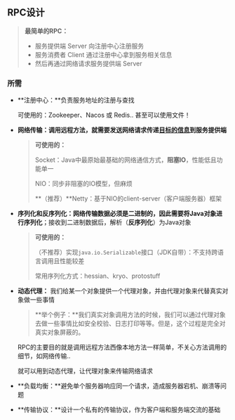 ## RPC设计

>   **最简单的RPC：**
>
> - 服务提供端 Server 向注册中心注册服务
> - 服务消费者 Client 通过注册中心拿到服务相关信息
> - 然后再通过网络请求服务提供端 Server

### 所需

- **注册中心：**负责服务地址的注册与查找

  可使用的：Zookeeper、Nacos 或 Redis.. 甚至可以使用文件！

- **网络传输：**调用远程方法，就需要发送网络请求传递<u>目标的信息</u>到**服务提供端**

  > **可使用的：**
  >
  > Socket：Java中最原始最基础的网络通信方式，**阻塞IO**，性能低且功能单一
  >
  > NIO：同步非阻塞的IO模型，但麻烦
  >
  > **（推荐）**Netty：基于NIO的client-server（客户端服务器）框架	

- **序列化和反序列化：**网络传输数据必须是二进制的，因此需要将Java对象进行**序列化**；接收到二进制数据后，解析（**反序列化**）为Java对象

  > **可使用的：**
  >
  > （不推荐）实现`java.io.Serializable`接口（JDK自带）：不支持跨语言调用且性能较差
  >
  > 常用序列化方式：hessian、kryo、protostuff

- **动态代理：** 我们给某一个对象提供一个代理对象，并由代理对象来代替真实对象做一些事情

  > **举个例子：**我们真实对象调用方法的时候，我们可以通过代理对象去做一些事情比如安全校验、日志打印等等。但是，这个过程是完全对真实对象屏蔽的。

  RPC的主要目的就是调用远程方法西像本地方法一样简单，不关心方法调用的细节，如网络传输..

  就可以用到动态代理，让代理对象来传输网络请求

- **负载均衡：**避免单个服务器响应同一个请求，造成服务器宕机、崩溃等问题

- **传输协议：**设计一个私有的传输协议，作为客户端和服务端交流的基础

